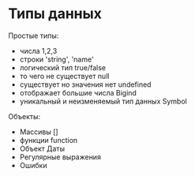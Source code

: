 # Типы данных

Простые типы:
* числа 1,2,3
* строки 'string', 'name'
* логический тип true/false
* то чего не существует null
* существует но значения нет undefined
* отображает большие числа Bigind
* уникальный и неизменяемый тип данных Symbol

Объекты:
* Массивы []
* функции function
* Объект Даты
* Регулярные выражения
* Ошибки


